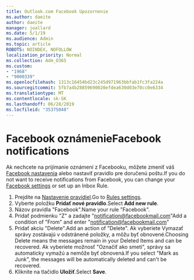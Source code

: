 ```yaml
---
title: Outlook.com Facebook Upozornenie
ms.author: daeite
author: daeite
manager: joallard
ms.date: 5/1/19
ms.audience: Admin
ms.topic: article
ROBOTS: NOINDEX, NOFOLLOW
localization_priority: Normal
ms.collection: Adm_O365
ms.custom:
- "1968"
- "9000339"
ms.openlocfilehash: 1313c16454bd23c245d971963bbfab1fc3fa224a
ms.sourcegitcommit: 5fb7a4b28859690020efdea630d03e70cc0e6334
ms.translationtype: MT
ms.contentlocale: sk-SK
ms.lasthandoff: 06/28/2019
ms.locfileid: "35375048"
---
```

# <a name="facebook-notifications"></a><span data-ttu-id="4e077-102">Facebook oznámenie</span><span class="sxs-lookup"><span data-stu-id="4e077-102">Facebook notifications</span></span>

<span data-ttu-id="4e077-103">Ak nechcete na prijímanie oznámení z Facebooku, môžete zmeniť váš [Facebook nastavenia](https://www.facebook.com/settings?tab=notifications) alebo nastaviť pravidlo pre doručenú poštu.</span><span class="sxs-lookup"><span data-stu-id="4e077-103">If you do not want to receive notifications from Facebook, you can change your [Facebook settings](https://www.facebook.com/settings?tab=notifications) or set up an Inbox Rule.</span></span>

1. <span data-ttu-id="4e077-104">Prejdite na [Nastavenie pravidiel](https://outlook.live.com/mail/options/mail/rules/inboxRules).</span><span class="sxs-lookup"><span data-stu-id="4e077-104">Go to [Rules settings](https://outlook.live.com/mail/options/mail/rules/inboxRules).</span></span>
1. <span data-ttu-id="4e077-105">Vyberte položku **Pridať nové pravidlo**.</span><span class="sxs-lookup"><span data-stu-id="4e077-105">Select **Add new rule**.</span></span>
1. <span data-ttu-id="4e077-106">Názov pravidla "Facebook".</span><span class="sxs-lookup"><span data-stu-id="4e077-106">Name your rule "Facebook".</span></span>
1. <span data-ttu-id="4e077-107">Pridať podmienku "Z" a zadajte "notification@facebookmail.com"</span><span class="sxs-lookup"><span data-stu-id="4e077-107">Add a condition of "From" and enter "notification@facebookmail.com"</span></span>
1. <span data-ttu-id="4e077-108">Pridať akciu "Delete".</span><span class="sxs-lookup"><span data-stu-id="4e077-108">Add an action of "Delete".</span></span> <span data-ttu-id="4e077-109">Ak vyberiete Vymazať správy zostávajú v odstránené položky, a môžu byť obnovené.</span><span class="sxs-lookup"><span data-stu-id="4e077-109">Choosing Delete means the messages remain in your Deleted Items and can be recovered.</span></span> <span data-ttu-id="4e077-110">Ak vyberiete možnosť "Označiť ako smeti", správy sa automaticky vymažú a nemôže byť obnovená.</span><span class="sxs-lookup"><span data-stu-id="4e077-110">If you select "Mark as Junk", the messages will be automatically deleted and can't be recovered.</span></span>
1. <span data-ttu-id="4e077-111">Kliknite na tlačidlo **Uložiť**.</span><span class="sxs-lookup"><span data-stu-id="4e077-111">Select **Save**.</span></span>